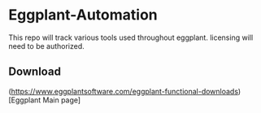 # Eggplant-Automation
This repo will track various tools used throughout eggplant. licensing will need to be authorized.

## Download

 (https://www.eggplantsoftware.com/eggplant-functional-downloads)[Eggplant Main page]
